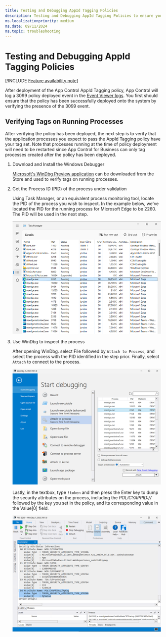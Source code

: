 ```yaml
---
title: Testing and Debugging AppId Tagging Policies
description: Testing and Debugging AppId Tagging Policies to ensure your policies are deployed successfully.
ms.localizationpriority: medium
ms.date: 09/11/2024
ms.topic: troubleshooting
---
```


# Testing and Debugging AppId Tagging Policies

[!INCLUDE [Feature availability note](../includes/feature-availability-note.md)]

After deployment of the App Control AppId Tagging policy, App Control will log a 3099 policy deployed event in the [Event Viewer logs](../operations/event-id-explanations.md). You first should ensure that the policy has been successfully deployed onto the system by verifying the presence of the 3099 event.

## Verifying Tags on Running Processes

After verifying the policy has been deployed, the next step is to verify that the application processes you expect to pass the AppId Tagging policy have your tag set. Note that processes running at the time of policy deployment will need to be restarted since App Control for Business can only tag processes created after the policy has been deployed.

1. Download and Install the Windows Debugger

    [Microsoft's WinDbg Preview application](https://www.microsoft.com/store/productId/9PGJGD53TN86) can be downloaded from the Store and used to verify tags on running processes.

2. Get the Process ID (PID) of the process under validation

    Using Task Manager, or an equivalent process monitoring tool, locate the PID of the process you wish to inspect. In the example below, we've located the PID for the running process for Microsoft Edge to be 2260. The PID will be used in the next step.

    ![Using Task Manager to locate the process ID - PID.](../images/appid-pid-task-mgr.png)

3. Use WinDbg to inspect the process

    After opening WinDbg. select File followed by `Attach to Process`, and select the process with the PID identified in the step prior. Finally, select `Attach` to connect to the process.

    ![Attach to the process using WinDbg.](../images/appid-pid-windbg.png)

    Lastly, in the textbox, type `!token` and then press the Enter key to dump the security attributes on the process, including the _POLICYAPPID://_ followed by the key you set in the policy, and its corresponding value in the Value[0] field.

    ![Dump the security attributes on the process using WinDbg.](../images/appid-pid-windbg-token.png)
